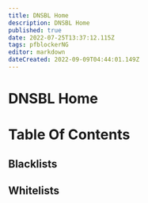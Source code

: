 ```yaml
---
title: DNSBL Home
description: DNSBL Home
published: true
date: 2022-07-25T13:37:12.115Z
tags: pfblockerNG
editor: markdown
dateCreated: 2022-09-09T04:44:01.149Z
---
```

# DNSBL Home


# Table Of Contents
## Blacklists

## Whitelists